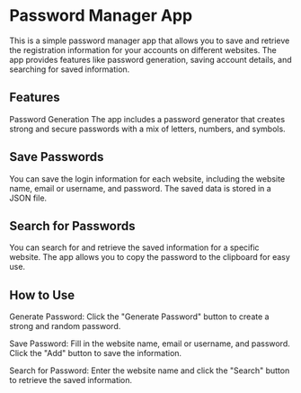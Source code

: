 
# Password Manager App
This is a simple password manager app that allows you to save and retrieve the registration information for your accounts on different websites. The app provides features like password generation, saving account details, and searching for saved information.

## Features
Password Generation
The app includes a password generator that creates strong and secure passwords with a mix of letters, numbers, and symbols.

## Save Passwords
You can save the login information for each website, including the website name, email or username, and password. The saved data is stored in a JSON file.

## Search for Passwords
You can search for and retrieve the saved information for a specific website. The app allows you to copy the password to the clipboard for easy use.

## How to Use
Generate Password: Click the "Generate Password" button to create a strong and random password.

Save Password: Fill in the website name, email or username, and password. Click the "Add" button to save the information.

Search for Password: Enter the website name and click the "Search" button to retrieve the saved information.
